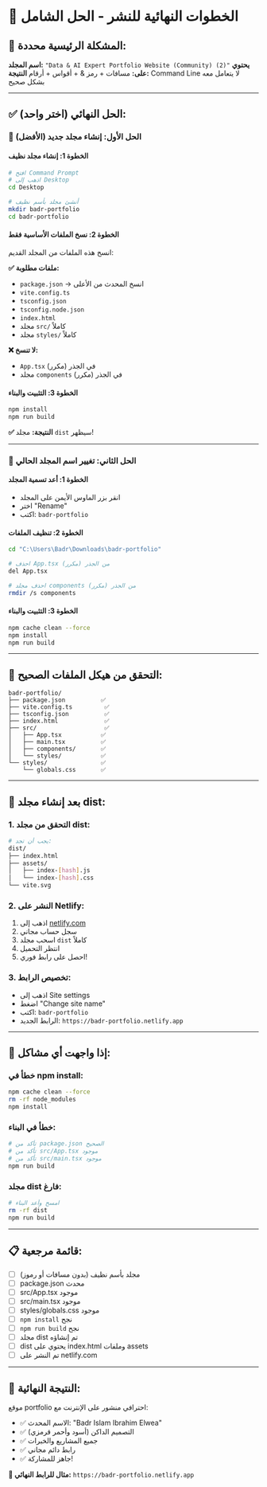 # 🎯 الخطوات النهائية للنشر - الحل الشامل

## 🚨 المشكلة الرئيسية محددة:
**اسم المجلد:** `"Data & AI Expert Portfolio Website (Community) (2)"`
**يحتوي على:** مسافات + رمز & + أقواس + أرقام
**النتيجة:** Command Line لا يتعامل معه بشكل صحيح

---

## ✅ الحل النهائي (اختر واحد):

### 🎯 الحل الأول: إنشاء مجلد جديد (الأفضل)

#### الخطوة 1: إنشاء مجلد نظيف
```bash
# افتح Command Prompt
# اذهب إلى Desktop
cd Desktop

# أنشئ مجلد بأسم نظيف
mkdir badr-portfolio
cd badr-portfolio
```

#### الخطوة 2: نسخ الملفات الأساسية فقط
انسخ هذه الملفات من المجلد القديم:

**✅ ملفات مطلوبة:**
- `package.json` → انسخ المحدث من الأعلى
- `vite.config.ts`
- `tsconfig.json`
- `tsconfig.node.json`
- `index.html`
- مجلد `src/` كاملاً
- مجلد `styles/` كاملاً

**❌ لا تنسخ:**
- `App.tsx` في الجذر (مكرر)
- مجلد `components` في الجذر (مكرر)

#### الخطوة 3: التثبيت والبناء
```bash
npm install
npm run build
```

**✅ النتيجة:** مجلد `dist` سيظهر!

---

### 🎯 الحل الثاني: تغيير اسم المجلد الحالي

#### الخطوة 1: أعد تسمية المجلد
- انقر بزر الماوس الأيمن على المجلد
- اختر "Rename"
- اكتب: `badr-portfolio`

#### الخطوة 2: تنظيف الملفات
```bash
cd "C:\Users\Badr\Downloads\badr-portfolio"

# احذف App.tsx من الجذر (مكرر)
del App.tsx

# احذف مجلد components من الجذر (مكرر)
rmdir /s components
```

#### الخطوة 3: التثبيت والبناء
```bash
npm cache clean --force
npm install
npm run build
```

---

## 📂 التحقق من هيكل الملفات الصحيح:

```
badr-portfolio/
├── package.json          ✅
├── vite.config.ts         ✅
├── tsconfig.json          ✅
├── index.html             ✅
├── src/                   ✅
│   ├── App.tsx           ✅
│   ├── main.tsx          ✅
│   ├── components/       ✅
│   └── styles/           ✅
└── styles/               ✅
    └── globals.css       ✅
```

---

## 🚀 بعد إنشاء مجلد dist:

### 1. التحقق من مجلد dist:
```bash
# يجب أن تجد:
dist/
├── index.html
├── assets/
│   ├── index-[hash].js
│   └── index-[hash].css
└── vite.svg
```

### 2. النشر على Netlify:
1. اذهب إلى [netlify.com](https://netlify.com)
2. سجل حساب مجاني
3. اسحب مجلد `dist` كاملاً
4. انتظر التحميل
5. احصل على رابط فوري!

### 3. تخصيص الرابط:
- اذهب إلى Site settings
- اضغط "Change site name"
- اكتب: `badr-portfolio`
- الرابط الجديد: `https://badr-portfolio.netlify.app`

---

## 🔧 إذا واجهت أي مشاكل:

### خطأ في npm install:
```bash
npm cache clean --force
rm -rf node_modules
npm install
```

### خطأ في البناء:
```bash
# تأكد من package.json الصحيح
# تأكد من src/App.tsx موجود
# تأكد من src/main.tsx موجود
npm run build
```

### مجلد dist فارغ:
```bash
# امسح وأعد البناء
rm -rf dist
npm run build
```

---

## 📋 قائمة مرجعية:

- [ ] مجلد بأسم نظيف (بدون مسافات أو رموز)
- [ ] package.json محدث
- [ ] src/App.tsx موجود
- [ ] src/main.tsx موجود
- [ ] styles/globals.css موجود
- [ ] `npm install` نجح
- [ ] `npm run build` نجح
- [ ] مجلد dist تم إنشاؤه
- [ ] dist يحتوي على index.html وملفات assets
- [ ] تم النشر على netlify.com

---

## 🎉 النتيجة النهائية:
موقع portfolio احترافي منشور على الإنترنت مع:
- ✅ الاسم المحدث: "Badr Islam Ibrahim Elwea"
- ✅ التصميم الداكن (أسود وأحمر قرمزي)
- ✅ جميع المشاريع والخبرات
- ✅ رابط دائم مجاني
- ✅ جاهز للمشاركة!

**🔗 مثال للرابط النهائي:** `https://badr-portfolio.netlify.app`